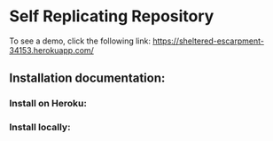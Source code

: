 # Self Replicating Repository

To see a demo, click the following link: https://sheltered-escarpment-34153.herokuapp.com/

## Installation documentation:

### Install on Heroku:

### Install locally:
